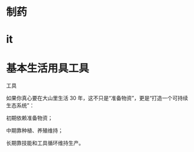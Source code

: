 

# 制药

# it


# 基本生活用具工具

工具


如果你真心要在大山里生活 30 年，这不只是“准备物资”，更是“打造一个可持续生态系统”：

初期依赖准备物资；

中期靠种植、养殖维持；

长期靠技能和工具循环维持生产。